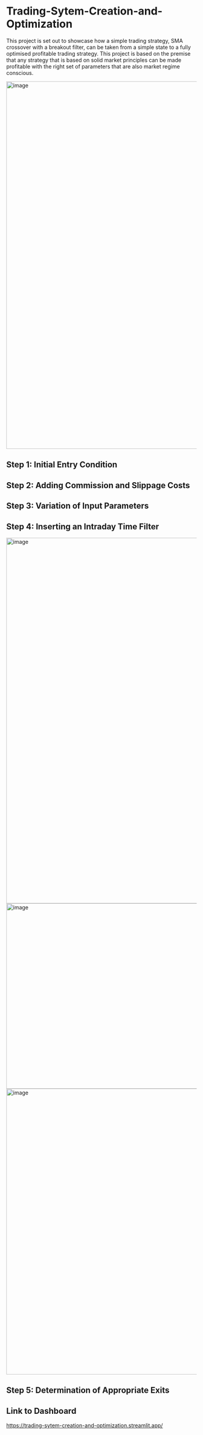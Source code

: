 # Trading-Sytem-Creation-and-Optimization

This project is set out to showcase how a simple trading strategy, SMA crossover with a breakout filter, can be taken from a simple state to a fully optimised profitable trading strategy. This project is based on the premise that any strategy that is based on solid market principles can be made profitable with the right set of parameters that are also market regime conscious. 

<img width="1917" height="972" alt="image" src="https://github.com/user-attachments/assets/2cf3dfc7-d029-40c2-89d1-1bf926f96c21" />

## Step 1: Initial Entry Condition

## Step 2: Adding Commission and Slippage Costs

## Step 3: Variation of Input Parameters

## Step 4: Inserting an Intraday Time Filter
<img width="1720" height="967" alt="image" src="https://github.com/user-attachments/assets/9a3d3ef5-5bf3-40f1-ba96-05d305ba8675" />
<img width="1725" height="490" alt="image" src="https://github.com/user-attachments/assets/8572b254-1c57-4862-9beb-8bfe4bd7df2c" />
<img width="1515" height="756" alt="image" src="https://github.com/user-attachments/assets/58dbb0da-1b79-4532-bafa-06a75fefdb08" />

## Step 5: Determination of Appropriate Exits



## Link to Dashboard 
https://trading-sytem-creation-and-optimization.streamlit.app/
